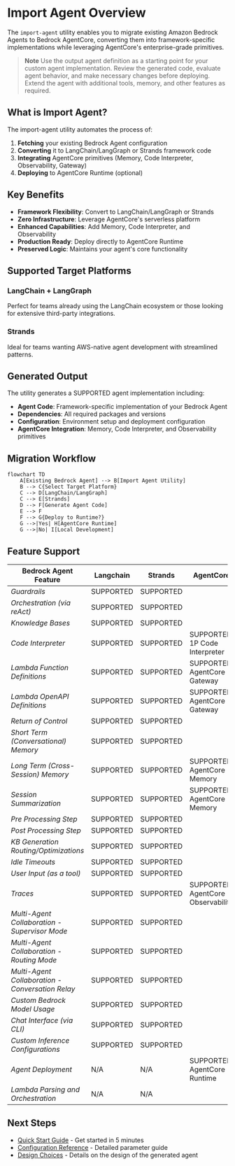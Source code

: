 # Import Agent Overview

The `import-agent` utility enables you to migrate existing Amazon Bedrock Agents to Bedrock AgentCore, converting them into framework-specific implementations while leveraging AgentCore's enterprise-grade primitives.

> **Note**
> Use the output agent definition as a starting point for your custom agent implementation.
> Review the generated code, evaluate agent behavior, and make necessary changes before deploying.
> Extend the agent with additional tools, memory, and other features as required.

## What is Import Agent?

The import-agent utility automates the process of:

1. **Fetching** your existing Bedrock Agent configuration
2. **Converting** it to LangChain/LangGraph or Strands framework code
3. **Integrating** AgentCore primitives (Memory, Code Interpreter, Observability, Gateway)
4. **Deploying** to AgentCore Runtime (optional)

## Key Benefits

- **Framework Flexibility**: Convert to LangChain/LangGraph or Strands
- **Zero Infrastructure**: Leverage AgentCore's serverless platform
- **Enhanced Capabilities**: Add Memory, Code Interpreter, and Observability
- **Production Ready**: Deploy directly to AgentCore Runtime
- **Preserved Logic**: Maintains your agent's core functionality

## Supported Target Platforms

### LangChain + LangGraph
Perfect for teams already using the LangChain ecosystem or those looking for extensive third-party integrations.

### Strands
Ideal for teams wanting AWS-native agent development with streamlined patterns.

## Generated Output

The utility generates a SUPPORTED agent implementation including:

- **Agent Code**: Framework-specific implementation of your Bedrock Agent
- **Dependencies**: All required packages and versions
- **Configuration**: Environment setup and deployment configuration
- **AgentCore Integration**: Memory, Code Interpreter, and Observability primitives

## Migration Workflow

```mermaid
flowchart TD
    A[Existing Bedrock Agent] --> B[Import Agent Utility]
    B --> C{Select Target Platform}
    C --> D[LangChain/LangGraph]
    C --> E[Strands]
    D --> F[Generate Agent Code]
    E --> F
    F --> G{Deploy to Runtime?}
    G -->|Yes| H[AgentCore Runtime]
    G -->|No| I[Local Development]
```

## Feature Support


| Bedrock Agent Feature                               | Langchain | Strands | AgentCore               |
|-----------------------------------------------------|-------------------------------------|----------------------------------|--------------------------------------------------|
| *Guardrails*                                        | SUPPORTED                            | SUPPORTED                         |                                                  |
| *Orchestration (via reAct)*                         | SUPPORTED                            | SUPPORTED                         |                                                  |
| *Knowledge Bases*                                   | SUPPORTED                            | SUPPORTED                         |                                                  |
| *Code Interpreter*                                  | SUPPORTED                            | SUPPORTED                         | SUPPORTED: 1P Code Interpreter                    |
| *Lambda Function Definitions*                       | SUPPORTED                            | SUPPORTED                         | SUPPORTED: AgentCore Gateway                  |
| *Lambda OpenAPI Definitions*                        | SUPPORTED                            | SUPPORTED                         | SUPPORTED: AgentCore Gateway                  |
| *Return of Control*                                 | SUPPORTED                            | SUPPORTED                         |                                                  |
| *Short Term (Conversational) Memory*                | SUPPORTED                            | SUPPORTED                         |                                                  |
| *Long Term (Cross-Session) Memory*                  | SUPPORTED                            | SUPPORTED                         | SUPPORTED: AgentCore Memory                      |
| *Session Summarization*                             | SUPPORTED                            | SUPPORTED                         | SUPPORTED: AgentCore Memory                      |
| *Pre Processing Step*                               | SUPPORTED                            | SUPPORTED                         |                                                  |
| *Post Processing Step*                              | SUPPORTED                            | SUPPORTED                         |                                                  |
| *KB Generation Routing/Optimizations*               | SUPPORTED                            | SUPPORTED                         |                                                  |
| *Idle Timeouts*                                     | SUPPORTED                            | SUPPORTED                         |                                                  |
| *User Input (as a tool)*                            | SUPPORTED                            | SUPPORTED                         |                                                  |
| *Traces*                                            | SUPPORTED                            | SUPPORTED                         | SUPPORTED: AgentCore Observability               |
| *Multi-Agent Collaboration - Supervisor Mode*       | SUPPORTED                            | SUPPORTED                         |                                                  |
| *Multi-Agent Collaboration - Routing Mode*          | SUPPORTED                            | SUPPORTED                         |                                                  |
| *Multi-Agent Collaboration - Conversation Relay*    | SUPPORTED                            | SUPPORTED                         |                                                  |
| *Custom Bedrock Model Usage*                        | SUPPORTED                            | SUPPORTED                         |                                                  |
| *Chat Interface (via CLI)*                          | SUPPORTED                            | SUPPORTED                         |                                                  |
| *Custom Inference Configurations*                   | SUPPORTED                            | SUPPORTED                         |                                                  |
| *Agent Deployment*                                  | N/A                                  | N/A                              | SUPPORTED: AgentCore Runtime                     |
| *Lambda Parsing and Orchestration*                  | N/A                                  | N/A                              |                                                  |


## Next Steps

- [Quick Start Guide](quickstart.md) - Get started in 5 minutes
- [Configuration Reference](configuration.md) - Detailed parameter guide
- [Design Choices](design.md) - Details on the design of the generated agent
